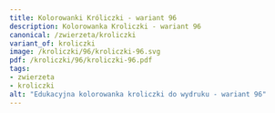 ```yaml
---
title: Kolorowanki Króliczki - wariant 96
description: Kolorowanka Kroliczki - wariant 96
canonical: /zwierzeta/kroliczki
variant_of: kroliczki
image: /kroliczki/96/kroliczki-96.svg
pdf: /kroliczki/96/kroliczki-96.pdf
tags:
- zwierzeta
- kroliczki
alt: "Edukacyjna kolorowanka kroliczki do wydruku - wariant 96"
---
```

